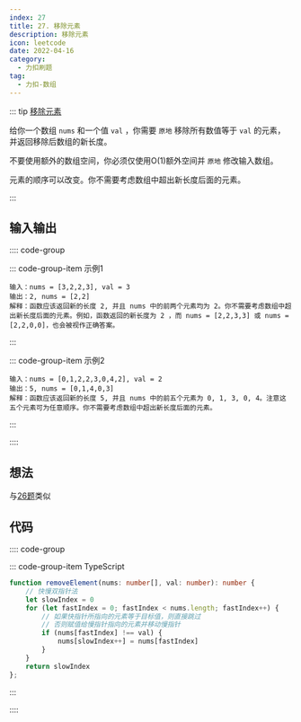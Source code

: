 ```yaml
---
index: 27
title: 27. 移除元素
description: 移除元素
icon: leetcode
date: 2022-04-16
category:
  - 力扣刷题
tag:
  - 力扣-数组
---
```


::: tip <a href="https://leetcode-cn.com/problems/remove-element/" target="_blank">移除元素</a>  <Badge text="简单" type="tip"/>

给你一个数组 `nums` 和一个值 `val` ，你需要 `原地` 移除所有数值等于 `val` 的元素，并返回移除后数组的新长度。

不要使用额外的数组空间，你必须仅使用O(1)额外空间并 `原地` 修改输入数组。

元素的顺序可以改变。你不需要考虑数组中超出新长度后面的元素。

:::

## 输入输出

:::: code-group

::: code-group-item 示例1

```
输入：nums = [3,2,2,3], val = 3
输出：2, nums = [2,2]
解释：函数应该返回新的长度 2, 并且 nums 中的前两个元素均为 2。你不需要考虑数组中超出新长度后面的元素。例如，函数返回的新长度为 2 ，而 nums = [2,2,3,3] 或 nums = [2,2,0,0]，也会被视作正确答案。
```

:::

::: code-group-item 示例2

```
输入：nums = [0,1,2,2,3,0,4,2], val = 2
输出：5, nums = [0,1,4,0,3]
解释：函数应该返回新的长度 5, 并且 nums 中的前五个元素为 0, 1, 3, 0, 4。注意这五个元素可为任意顺序。你不需要考虑数组中超出新长度后面的元素。
```

:::

::::


## 想法

与[26题](0026-remove-duplicates-from-sorted-array)类似

## 代码

:::: code-group

::: code-group-item TypeScript

```ts
function removeElement(nums: number[], val: number): number {
    // 快慢双指针法
    let slowIndex = 0
    for (let fastIndex = 0; fastIndex < nums.length; fastIndex++) {
        // 如果快指针所指向的元素等于目标值，则直接跳过
        // 否则赋值给慢指针指向的元素并移动慢指针
        if (nums[fastIndex] !== val) {
            nums[slowIndex++] = nums[fastIndex]
        }
    }
    return slowIndex
};
```

:::

::::
